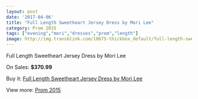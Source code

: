 ```yaml
---
layout: post
date: '2017-04-06'
title: "Full Length Sweetheart Jersey Dress by Mori Lee"
category: Prom 2015
tags: ["evening","mori","dresses","prom","length"]
image: http://img.transblink.com/10675-thickbox_default/full-length-sweetheart-jersey-dress-by-mori-lee.jpg
---
```

Full Length Sweetheart Jersey Dress by Mori Lee

On Sales: **$370.99**
<a href="https://www.transblink.com/en/prom-2015/3470-full-length-sweetheart-jersey-dress-by-mori-lee.html"><amp-img layout="responsive" width="600" height="600" src="//img.transblink.com/10675-thickbox_default/full-length-sweetheart-jersey-dress-by-mori-lee.jpg" alt="Full Length Sweetheart Jersey Dress by Mori Lee 0" /></a>
<a href="https://www.transblink.com/en/prom-2015/3470-full-length-sweetheart-jersey-dress-by-mori-lee.html"><amp-img layout="responsive" width="600" height="600" src="//img.transblink.com/10677-thickbox_default/full-length-sweetheart-jersey-dress-by-mori-lee.jpg" alt="Full Length Sweetheart Jersey Dress by Mori Lee 1" /></a>
<a href="https://www.transblink.com/en/prom-2015/3470-full-length-sweetheart-jersey-dress-by-mori-lee.html"><amp-img layout="responsive" width="600" height="600" src="//img.transblink.com/10676-thickbox_default/full-length-sweetheart-jersey-dress-by-mori-lee.jpg" alt="Full Length Sweetheart Jersey Dress by Mori Lee 2" /></a>

Buy it: [Full Length Sweetheart Jersey Dress by Mori Lee](https://www.transblink.com/en/prom-2015/3470-full-length-sweetheart-jersey-dress-by-mori-lee.html "Full Length Sweetheart Jersey Dress by Mori Lee")

View more: [Prom 2015](https://www.transblink.com/en/10-prom-2015 "Prom 2015")